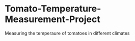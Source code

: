 # Tomato-Temperature-Measurement-Project
 Measuring the temperaure of tomatoes in different climates
